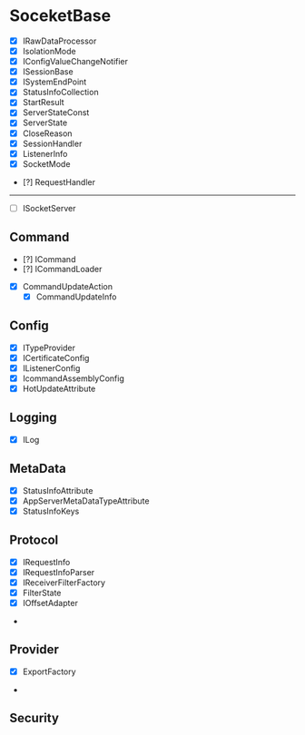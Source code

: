 # SoceketBase
- [x] IRawDataProcessor
- [x] IsolationMode
- [x] IConfigValueChangeNotifier
- [x] ISessionBase
- [x] ISystemEndPoint
- [x] StatusInfoCollection
- [x] StartResult
- [x] ServerStateConst
- [x] ServerState
- [x] CloseReason
- [x] SessionHandler
- [x] ListenerInfo
- [x] SocketMode
- [?] RequestHandler

---
- [ ] ISocketServer

## Command
- [?] ICommand
- [?] ICommandLoader
- [x] CommandUpdateAction
    - [x] CommandUpdateInfo
## Config
- [x] ITypeProvider
- [x] ICertificateConfig
- [x] IListenerConfig
- [x] IcommandAssemblyConfig
- [x] HotUpdateAttribute

## Logging
- [x] ILog

## MetaData
- [x] StatusInfoAttribute
- [x] AppServerMetaDataTypeAttribute
- [x] StatusInfoKeys

## Protocol
- [x] IRequestInfo
- [x] IRequestInfoParser
- [x] IReceiverFilterFactory
- [x] FilterState
- [x] IOffsetAdapter
- 
## Provider
- [x] ExportFactory
- 
## Security
